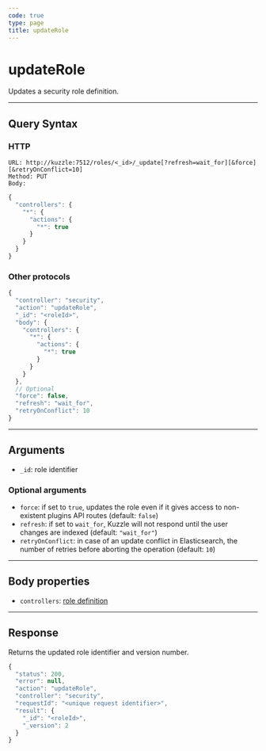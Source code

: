 ```yaml
---
code: true
type: page
title: updateRole
---
```


# updateRole

Updates a security role definition.

---

## Query Syntax

### HTTP

```http
URL: http://kuzzle:7512/roles/<_id>/_update[?refresh=wait_for][&force][&retryOnConflict=10]
Method: PUT
Body:
```

```js
{
  "controllers": {
    "*": {
      "actions": {
        "*": true
      }
    }
  }
}
```

### Other protocols

```js
{
  "controller": "security",
  "action": "updateRole",
  "_id": "<roleId>",
  "body": {
    "controllers": {
      "*": {
        "actions": {
          "*": true
        }
      }
    }
  },
  // Optional
  "force": false,
  "refresh": "wait_for",
  "retryOnConflict": 10
}
```

---

## Arguments

- `_id`: role identifier

### Optional arguments

- `force`: if set to `true`, updates the role even if it gives access to non-existent plugins API routes (default: `false`)
- `refresh`: if set to `wait_for`, Kuzzle will not respond until the user changes are indexed (default: `"wait_for"`)
- `retryOnConflict`: in case of an update conflict in Elasticsearch, the number of retries before aborting the operation (default: `10`)

---

## Body properties

- `controllers`: [role definition](/core/2/guides/essentials/security#defining-roles)

---

## Response

Returns the updated role identifier and version number.

```js
{
  "status": 200,
  "error": null,
  "action": "updateRole",
  "controller": "security",
  "requestId": "<unique request identifier>",
  "result": {
    "_id": "<roleId>",
    "_version": 2
  }
}
```

